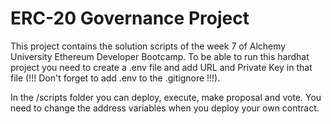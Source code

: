 # ERC-20 Governance Project

This project contains the solution scripts of the week 7 of Alchemy University Ethereum Developer Bootcamp. To be able to run this hardhat project you need to create a .env file and add URL and Private Key in that file (!!! Don't forget to add .env to the .gitignore !!!). 

In the /scripts folder you can deploy, execute, make proposal and vote. You need to change the address variables when you deploy your own contract.
